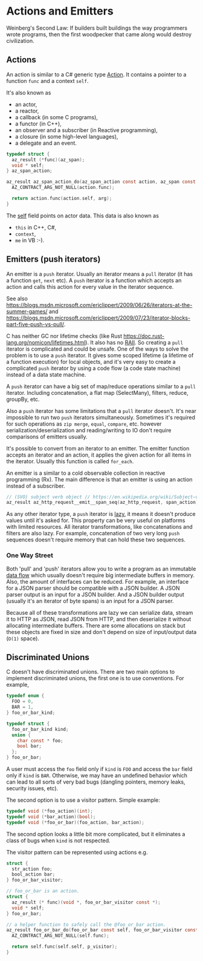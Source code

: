 # Actions and Emitters

Weinberg's Second Law: If builders built buildings the way programmers wrote programs,
then the first woodpecker that came along would destroy civilization.

## Actions

An action is similar to a C# generic type [Action](https://docs.microsoft.com/en-us/dotnet/api/system.action-1?view=netframework-4.8). It contains a pointer to a function `func` and a context `self`.

It's also known as

- an actor,
- a reactor,
- a callback (in some C programs),
- a functor (in C++),
- an observer and a subscriber (in Reactive programming),
- a closure (in some high-level languages),
- a delegate and an event.

```c
typedef struct {
  az_result (*func)(az_span);
  void * self;
} az_span_action;

az_result az_span_action_do(az_span_action const action, az_span const arg) {
  AZ_CONTRACT_ARG_NOT_NULL(action.func);

  return action.func(action.self, arg);
}
```

The [self](https://en.wikipedia.org/wiki/This_%28computer_programming%29) field points on actor data.
This data is also known as

- `this` in C++, C#,
- `context`,
- `me` in VB :-).

## Emitters (push iterators)

An emitter is a `push` iterator. Usually an iterator means a `pull` iterator (it has a function `get`, `next` etc).
A `push` iterator is a function which accepts an action and calls this action for every value in the iterator sequence.

See also https://blogs.msdn.microsoft.com/ericlippert/2009/06/26/iterators-at-the-summer-games/ and
https://blogs.msdn.microsoft.com/ericlippert/2009/07/23/iterator-blocks-part-five-push-vs-pull/.

C has neither GC nor lifetime checks (like Rust https://doc.rust-lang.org/nomicon/lifetimes.html). It also has no
[RAII](https://en.wikipedia.org/wiki/Resource_acquisition_is_initialization).
So creating a `pull` iterator is complicated and could be unsafe.
One of the ways to solve the problem is to use a `push` iterator.
It gives some scoped lifetime (a lifetime of a function execution) for local objects, and it's very easy to create
a complicated `push` iterator by using a code flow (a code state machine) instead of a data state machine.

A `push` iterator can have a big set of map/reduce operations similar to a `pull` iterator.
Including concatenation, a flat map (SelectMany), filters, reduce, groupBy, etc.

Also a `push` iterator has some limitations that a `pull` iterator doesn't. It's near impossible
to run two `push` iterators simultaneously. Sometimes it's required for such operations as
`zip merge`, `equal`, `compare`, etc. however serialization/deserialization and reading/writing
to IO don't require comparisons of emitters usually.

It's possible to convert from an iterator to an emitter. The emitter function accepts an iterator and an action, it applies the given action for all items in the iterator. Usually this function is called `for_each`.

An emitter is a similar to a cold observable collection in reactive programming (Rx). The main difference is that an emitter is using an action instead of a subscriber.

```c
// (SVO) subject verb object // https://en.wikipedia.org/wiki/Subject–verb–object
az_result az_http_request__emit__span_seq(az_http_request, span_action);
```

As any other iterator type, a `push` iterator is [lazy](https://en.wikipedia.org/wiki/Lazy_evaluation), it means it doesn't produce values until it's asked for. This property can be very useful on platforms with limited resources. 
All iterator transformations, like concatenations and filters are also lazy. 
For example, concatenation of two very long `push` sequences doesn't require memory that can hold these two sequences.

### One Way Street

Both 'pull' and 'push' iterators allow you to write a program as an immutable
[data flow](https://en.wikipedia.org/wiki/Dataflow) which usually doesn't require big intermediate buffers in memory.
Also, the amount of interfaces can be reduced. For example, an interface for a JSON parser should be compatible
with a JSON builder. A JSON parser output is an input for a JSON builder. And a JSON builder output
(usually it's an iterator of byte spans) is an input for a JSON parser.

Because all of these transformations are lazy we can serialize data, stream it to HTTP as JSON, read JSON from HTTP,
and then deserialize it without allocating intermediate buffers.
There are some allocations on stack but these objects are fixed in size and don't depend on size of input/output data
(`O(1)` space).

## Discriminated Unions

C doesn't have discriminated unions. There are two main options to implement discriminated unions, the first one is to use conventions. For example,

```c
typedef enum {
  FOO = 0,
  BAR = 1,
} foo_or_bar_kind;

typedef struct {
  foo_or_bar_kind kind;
  union {
    char const * foo;
    bool bar;
  };
} foo_or_bar;
```

A user must access the `foo` field only if `kind` is `FOO` and access the `bar` field only if `kind` is `BAR`.
Otherwise, we may have an undefined behavior which can lead to all sorts of very bad bugs (dangling pointers,
memory leaks, security issues, etc).

The second option is to use a visitor pattern. Simple example:

```c
typedef void (*foo_action)(int);
typedef void (*bar_action)(bool);
typedef void (*foo_or_bar)(foo_action, bar_action);
```

The second option looks a little bit more complicated, but it eliminates a class of bugs when `kind` is not respected.

The visitor pattern can be represented using actions e.g.

```c
struct {
  str_action foo;
  bool_action bar;
} foo_or_bar_visitor;

// foo_or_bar is an action.
struct {
  az_result (* func)(void *, foo_or_bar_visitor const *);
  void * self;
} foo_or_bar;

// a helper function to safely call the @foo_or_bar action.
az_result foo_or_bar_do(foo_or_bar const self, foo_or_bar_visitor const * p_visitor) {
  AZ_CONTRACT_ARG_NOT_NULL(self.func);

  return self.func(self.self, p_visitor);
}
```
